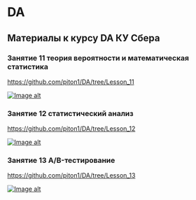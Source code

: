 # DA
## Материалы к курсу DA КУ Сбера 

### Занятие 11 теория вероятности и математическая статистика

https://github.com/piton1/DA/tree/Lesson_11

[![Image alt](https://github.com/piton1/DA/blob/main/poisson.png)](https://github.com/piton1/DA/blob/Lesson_11/%D0%97%D0%B0%D0%BD%D1%8F%D1%82%D0%B8%D0%B5%2011v3.pdf)

### Занятие 12  статистический анализ

https://github.com/piton1/DA/tree/Lesson_12

[![Image alt](https://github.com/piton1/DA/blob/main/quant.png)](https://github.com/piton1/DA/blob/Lesson_12/%D0%97%D0%B0%D0%BD%D1%8F%D1%82%D0%B8%D0%B5%2012v3.pdf)

### Занятие 13 A/B-тестирование

https://github.com/piton1/DA/tree/Lesson_13

[![Image alt](https://github.com/piton1/DA/blob/main/AB.png)](https://github.com/piton1/DA/blob/Lesson_11/%D0%97%D0%B0%D0%BD%D1%8F%D1%82%D0%B8%D0%B5%2011v3.pdf)
